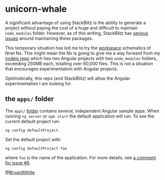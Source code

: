 # unicorn-whale

A significant advantage of using StackBlitz is the ability to generate a project without paying the cost of a huge and difficult to maintain `node_modules` folder. However, as of this writing, StackBlitz has [serious issues](https://github.com/stackblitz/core/issues/229]) around maintaining these packages.

This temporary situation has led me to try the [workspace](https://nrwl.io/nx/guide-nx-workspace) schematics of Nrwl Nx. This might mean the Nx is going to give me a way forward from my [nodejs repo](https://github.com/BryanWilhite/nodejs) which has two Angular projects with two `node_modules` folders, exceeding 250MB each, totalling over 60,000 files. This is not a situation that encourages experimentation with Angular projects.

Optimistically, this repo (and StackBlitz) will allow the Angular experimentation I am looking for.

## the `apps/` folder

The `apps/` [folder](./nx-workspace/apps) contains several, independent Angular sample apps. When running `ng server` or `npm start` the default application will run. To see the current default project run:

```console
ng config defaultProject
```

Set the default project with:

```console
ng config defaultProject foo
```

where `foo` is the name of the application. For more details, see [a comment for issue #6](https://github.com/BryanWilhite/unicorn-whale/issues/6#issuecomment-419257446).

@[BryanWilhite](https://twitter.com/BryanWilhite)